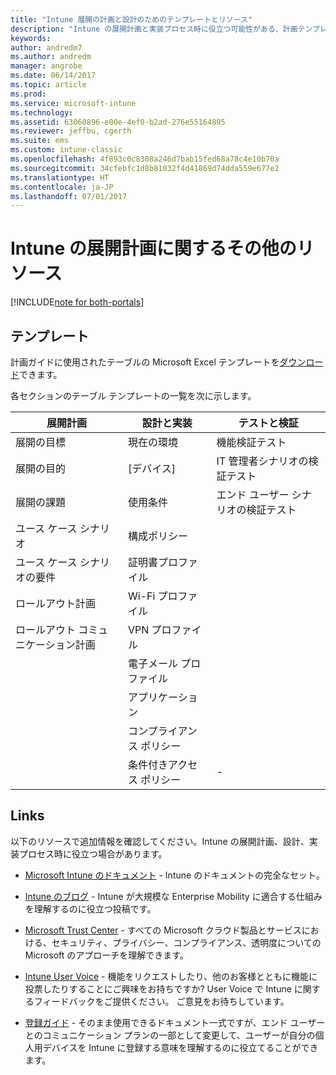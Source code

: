 ```yaml
---
title: "Intune 展開の計画と設計のためのテンプレートとリソース"
description: "Intune の展開計画と実装プロセス時に役立つ可能性がある、計画テンプレートと Intune に関する追加情報へのリンク。"
keywords: 
author: andredm7
ms.author: andredm
manager: angrobe
ms.date: 06/14/2017
ms.topic: article
ms.prod: 
ms.service: microsoft-intune
ms.technology: 
ms.assetid: 63060896-e00e-4ef0-b2ad-276e55164895
ms.reviewer: jeffbu, cgerth
ms.suite: ems
ms.custom: intune-classic
ms.openlocfilehash: 4f893c0c8308a246d7bab15fed68a78c4e10b70a
ms.sourcegitcommit: 34cfebfc1d8b81032f4d41869d74dda559e677e2
ms.translationtype: HT
ms.contentlocale: ja-JP
ms.lasthandoff: 07/01/2017
---
```

# <a name="additional-resources-for-planning-your-intune-deployment"></a>Intune の展開計画に関するその他のリソース

[!INCLUDE[note for both-portals](./includes/note-for-both-portals.md)]

## <a name="templates"></a>テンプレート

計画ガイドに使用されたテーブルの Microsoft Excel テンプレートを[ダウンロード](https://gallery.technet.microsoft.com/Intune-deployment-planning-fae156c2?redir=0)できます。

各セクションのテーブル テンプレートの一覧を次に示します。

|展開計画  |設計と実装   |テストと検証 |
|-----|----- |------|
| 展開の目標 |現在の環境|機能検証テスト|
| 展開の目的 |[デバイス]|IT 管理者シナリオの検証テスト|
| 展開の課題 |使用条件|エンド ユーザー シナリオの検証テスト|
| ユース ケース シナリオ |構成ポリシー| |
| ユース ケース シナリオの要件 |証明書プロファイル| |
| ロールアウト計画 |Wi-Fi プロファイル| |
| ロールアウト コミュニケーション計画|VPN プロファイル| |
| |  電子メール プロファイル | |
| | アプリケーション | |
| | コンプライアンス ポリシー | |
| | 条件付きアクセス ポリシー|-|


## <a name="links"></a>Links

以下のリソースで追加情報を確認してください。Intune の展開計画、設計、実装プロセス時に役立つ場合があります。

-   [Microsoft Intune のドキュメント](/intune/) - Intune のドキュメントの完全なセット。

-   [Intune のブログ](https://blogs.technet.microsoft.com/enterprisemobility/) - Intune が大規模な Enterprise Mobility に適合する仕組みを理解するのに役立つ投稿です。

-   [Microsoft Trust Center](http://www.microsoft.com/TrustCenter/default.aspx) - すべての Microsoft クラウド製品とサービスにおける、セキュリティ、プライバシー、コンプライアンス、透明度についての Microsoft のアプローチを理解できます。

-   [Intune User Voice](http://microsoftintune.uservoice.com/) - 機能をリクエストしたり、他のお客様とともに機能に投票したりすることにご興味をお持ちですか? User Voice で Intune に関するフィードバックをご提供ください。 ご意見をお待ちしています。

-   [登録ガイド](https://gallery.technet.microsoft.com/Intune-End-User-Enrollment-3a0c9b0c?WT.mc_id=Blog_Intune_General_PCIT) - そのまま使用できるドキュメント一式ですが、エンド ユーザーとのコミュニケーション プランの一部として変更して、ユーザーが自分の個人用デバイスを Intune に登録する意味を理解するのに役立てることができます。

